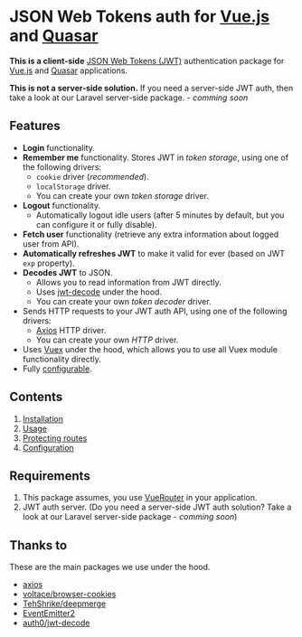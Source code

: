 # JSON Web Tokens auth for [Vue.js](https://vuejs.org/) and [Quasar](https://quasar.dev/)

**This is a client-side** [JSON Web Tokens (JWT)](https://jwt.io/) authentication package for [Vue.js](https://vuejs.org/) and [Quasar](https://quasar.dev/) applications.

**This is not a server-side solution.** If you need a server-side JWT auth, then take a look at our Laravel server-side package. - *comming soon*

## Features

 - **Login** functionality.
 - **Remember me** functionality. Stores JWT in *token storage*, using one of the following drivers:
   - `cookie` driver (*recommended*).
   - `localStorage` driver.
   - You can create your own *token storage* driver.
 - **Logout** functionality.
   - Automatically logout idle users (after 5 minutes by default, but you can configure it or fully disable).
 - **Fetch user** functionality (retrieve any extra information about logged user from API).
 - **Automatically refreshes JWT** to make it valid for ever (based on JWT `exp` property).
 - **Decodes JWT** to JSON.
   - Allows you to read information from JWT directly.
   - Uses [jwt-decode](https://github.com/auth0/jwt-decode) under the hood.
   - You can create your own *token decoder* driver.
 - Sends HTTP requests to your JWT auth API, using one of the following drivers:
   - [Axios](https://github.com/axios/axios) HTTP driver.
   - You can create your own *HTTP* driver.
 - Uses [Vuex](https://vuex.vuejs.org/) under the hood, which allows you to use all Vuex module functionality directly.
 - Fully [configurable](docs/configuration.md).

## Contents

1. [Installation](docs/installation.md)
2. [Usage](docs/usage.md)
3. [Protecting routes](docs/protect-routes.md)
4. [Configuration](docs/configuration.md)

## Requirements

1. This package assumes, you use [VueRouter](https://router.vuejs.org/) in your application.
2. JWT auth server. (Do you need a server-side JWT auth solution? Take a look at our Laravel server-side package - *comming soon*)

## Thanks to

These are the main packages we use under the hood.

 - [axios](https://github.com/axios/axios)
 - [voltace/browser-cookies](https://github.com/voltace/browser-cookies)
 - [TehShrike/deepmerge](https://github.com/TehShrike/deepmerge)
 - [EventEmitter2](https://github.com/EventEmitter2/EventEmitter2)
 - [auth0/jwt-decode](https://github.com/auth0/jwt-decode)
